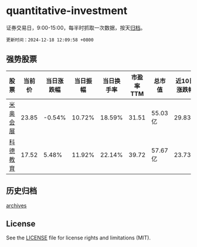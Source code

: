 # quantitative-investment

证券交易日，9:00-15:00，每半时抓取一次数据，按天[归档](archives)。

`更新时间：2024-12-18 12:09:58 +0800`

## 强势股票

|股票|当前价|当日涨跌幅|当日振幅|当日换手率|市盈率TTM|总市值|近10日涨跌幅|
|----|----|----|----|----|----|----|----|
|[米奥会展](https://xueqiu.com/S/SZ300795)|23.85|-0.54%|10.72%|18.59%|31.51|55.03亿|29.83%|
|[科德教育](https://xueqiu.com/S/SZ300192)|17.52|5.48%|11.92%|22.14%|39.72|57.67亿|23.73%|

## 历史归档

[archives](archives)

## License

See the [LICENSE](LICENSE) file for license rights and limitations (MIT).
